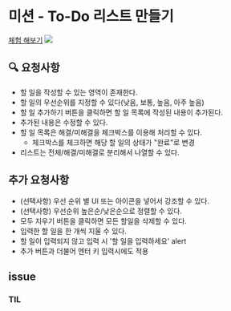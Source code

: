 # 미션 - To-Do 리스트 만들기
<a href="배포링크">체험 해보기</a>
<img src="예시이미지">

## 🔍 요청사항
- 할 일을 작성할 수 있는 영역이 존재한다.
- 할 일의 우선순위를 지정할 수 있다(낮음, 보통, 높음, 아주 높음)
- 할 일 추가하기 버튼을 클릭하면 할 일 목록에 작성된 내용이 추가된다.
- 추가된 내용은 수정할 수 있다.
- 할 일 목록은 해결/미해결을 체크박스를 이용해 처리할 수 있다.
    - 체크박스를 체크하면 해당 할 일의 상태가 "완료"로 변경
- 리스트는 전체/해결/미해결로 분리해서 나열할 수 있다.

## 추가 요청사항
- (선택사항) 우선 순위 별 UI 또는 아이콘을 넣어서 강조할 수 있다.
- (선택사항) 우선순위 높은순/낮은순으로 정렬할 수 있다.
- 모두 지우기 버튼을 클릭하면 모든 할일을 삭제할 수 있다.
- 입력한 할 일을 한 개씩 지울 수 있다.
- 할 일이 입력되지 않고 입력 시 '할 일을 입력하세요' alert
- 추가 버튼과 더불어 엔터 키 입력시에도 적용

## issue

### TIL
